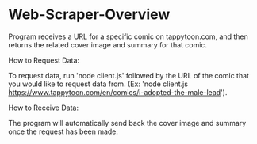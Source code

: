 # Web-Scraper-Overview

Program receives a URL for a specific comic on tappytoon.com, and then returns the related cover image and summary for that comic.

How to Request Data:

To request data, run 'node client.js' followed by the URL of the comic that you would like to request data from. (Ex: 'node client.js https://www.tappytoon.com/en/comics/i-adopted-the-male-lead').

How to Receive Data:

The program will automatically send back the cover image and summary once the request has been made.
